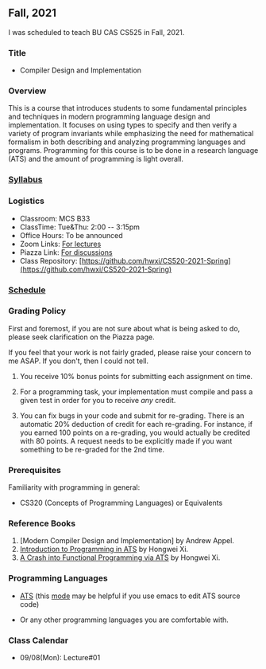 ## Fall, 2021

I was scheduled to teach BU CAS CS525 in Fall, 2021.

### Title

* Compiler Design and Implementation

### Overview

This is a course that introduces students to some fundamental
principles and techniques in modern programming language design and
implementation. It focuses on using types to specify and then verify a
variety of program invariants while emphasizing the need for
mathematical formalism in both describing and analyzing programming
languages and programs. Programming for this course is to be done in
a research language (ATS) and the amount of programming is light overall.

### [Syllabus](./syllabus.pdf)

### Logistics

* Classroom: MCS B33
* ClassTime: Tue&Thu: 2:00 -- 3:15pm
* Office Hours: To be announced
* Zoom Links: [For lectures](https://bostonu.zoom.us/j/99556122844?pwd=OGswTFpuV3ZOckJpdzRMUlcwSHB2QT09)
* Piazza Link: [For discussions](https://piazza.com/bu/spring2021/bucascs520/home)
* Class Repository: [https://github.com/hwxi/CS520-2021-Spring](https://github.com/hwxi/CS520-2021-Spring)

### [Schedule](./schedule.txt)

### Grading Policy

First and foremost, if you are not sure about what is being asked
to do, please seek clarification on the Piazza page.

If you feel that your work is not fairly graded, please raise your
concern to me ASAP. If you don't, then I could not tell.

1. You receive 10% bonus points for submitting each assignment on time.

2. For a programming task, your implementation must compile and pass a
given test in order for you to receive *any* credit.

3. You can fix bugs in your code and submit for re-grading. There is
an automatic 20% deduction of credit for each re-grading.  For
instance, if you earned 100 points on a re-grading, you would actually
be credited with 80 points.  A request needs to be explicitly made if
you want something to be re-graded for the 2nd time.

### Prerequisites

Familiarity with programming in general:

* CS320 (Concepts of Programming Languages) or Equivalents

### Reference Books
  
1. [Modern Compiler Design and Implementation] by Andrew Appel.
2. [Introduction to Programming in ATS](http://ats-lang.sourceforge.net/DOCUMENT/INT2PROGINATS/HTML/HTMLTOC/book1.html) by Hongwei Xi.
3. [A Crash into Functional Programming via ATS](http://ats-lang.sourceforge.net/DOCUMENT/ATS2FUNCRASH/HTML/HTMLTOC/book1.html) by Hongwei Xi.

### Programming Languages

* [ATS](http://www.ats-lang.org) (this
  [mode](http://ats-lang.sourceforge.net/DOCUMENT/ATS-Postiats/utils/emacs/ats2-mode.el)
  may be helpful if you use emacs to edit ATS source code)

* Or any other programming languages you are comfortable with.

### Class Calendar

* 09/08(Mon): Lecture#01
